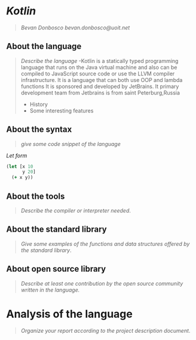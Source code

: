 # _Kotlin_

>_Bevan Donbosco_
>_bevan.donbosco@uoit.net_


## About the language

> _Describe the language_
>-Kotlin is a statically typed programming language that runs on the Java virtual machine and also can be compiled to JavaScript source code or use the LLVM compiler infrastructure. It is a language that can both use OOP and lambda functions  It is sponsored and developed by JetBrains. It primary development team from Jetbrains is from saint Peterburg,Russia
> - History
> - Some interesting features

## About the syntax

> _give some code snippet of the language_

*Let form*

```clojure
(let [x 10
      y 20]
  (+ x y))
```

## About the tools

> _Describe the compiler or interpreter needed_.

## About the standard library

> _Give some examples of the functions and data structures
> offered by the standard library_.

## About open source library

> _Describe at least one contribution by the open source
community written in the language._

# Analysis of the language

> _Organize your report according to the project description
document_.


